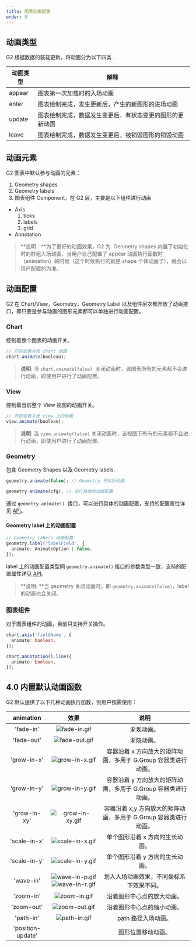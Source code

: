 ```yaml
---
title: 图表动画配置
order: 9
---
```


## 动画类型

G2 根据数据的装载更新，将动画分为以下四类：

| **动画类型** | **解释**                                                 |
| ------------ | -------------------------------------------------------- |
| appear       | 图表第一次加载时的入场动画                               |
| enter        | 图表绘制完成，发生更新后，产生的新图形的进场动画         |
| update       | 图表绘制完成，数据发生变更后，有状态变更的图形的更新动画 |
| leave        | 图表绘制完成，数据发生变更后，被销毁图形的销毁动画       |

## 动画元素

G2 图表中默认参与动画的元素：

1. Geometry shapes
1. Geometry labels
1. 图表组件 Component，在 G2 层，主要是以下组件进行动画

- Axis
  1. ticks
  1. labels
  1. grid
- Annotation

> **说明：**为了更好的动画效果，G2 为  Geometry shapes 内置了初始化时的群组入场动画，当用户自己配置了 appear 动画执行函数时（animation）的时候（这个时候执行的就是 shape 个体动画了），就会以用户配置的为准。

## 动画配置

G2 在 Chart/View，Geometry，Geometry Label 以及组件层次都开放了动画接口，即只要是参与动画的图形元素都可以单独进行动画配置。

### Chart

控制着整个图表的动画开关。

```typescript
// 开启或者关闭 chart 动画
chart.animate(boolean);
```

> **说明**: 当 `chart.animate(false)`  关闭动画时，该图表所有的元素都不会进行动画，即使用户进行了动画配置。

### View

控制着当前整个 View 视图的动画开关。

```typescript
// 开启或者关闭 view 上的动画
view.animate(boolean);
```

> **说明**: 当 `view.animate(false)` 关闭动画时，该视图下所有的元素都不会进行动画，即使用户进行了动画配置。

### Geometry

包含 Geometry Shapes 以及 Geometry labels.

```typescript
geometry.animate(false); // Geometry 不执行动画

geometry.animate(cfg); // 进行具体的动画配置
```

通过 `geometry.animate()`  接口，可以进行具体的动画配置，支持的配置属性详见 [API](../../../api/interfaces/animateoption)。

#### Geometry label 上的动画配置

```typescript
// Geometry labels 动画配置
geometry.label('labelField', {
  animate: AnimateOption | false,
});
```

label 上的动画配置类型同 `geometry.animate()` 接口的参数类型一致，支持的配置属性详见 [API](../../../api/interfaces/animateoption)。

> **说明: **当 geometry 关闭动画时，即 `geometry.animate(false)`，label 的动画也会关闭。

### 图表组件

对于图表组件的动画，目前只支持开关操作。

```typescript
chart.axis('fieldName', {
  animate: boolean,
});

chart.annotation().line({
  animate: boolean,
});
```

## 4.0 内置默认动画函数

G2 默认提供了以下几种动画执行函数，供用户按需使用：

|     animation     |                                                                                                      效果                                                                                                      |                               说明                               |
| :---------------: | :------------------------------------------------------------------------------------------------------------------------------------------------------------------------------------------------------------: | :--------------------------------------------------------------: |
|     'fade-in'     |                                                     ![fade-in.gif](https://gw.alipayobjects.com/mdn/rms_f5c722/afts/img/A*LTRRRL8JwfQAAAAAAAAAAABkARQnAQ)                                                      |                            渐现动画。                            |
|    'fade-out'     |                                                     ![fade-out.gif](https://gw.alipayobjects.com/mdn/rms_f5c722/afts/img/A*s4Y4S5JJ6WEAAAAAAAAAAABkARQnAQ)                                                     |                            渐隐动画。                            |
|    'grow-in-x'    |                                                    ![grow-in-x.gif](https://gw.alipayobjects.com/mdn/rms_f5c722/afts/img/A*vhRVSLxDqU8AAAAAAAAAAABkARQnAQ)                                                     |  容器沿着 x 方向放大的矩阵动画，多用于 G.Group 容器类进行动画。  |
|    'grow-in-y'    |                                                    ![grow-in-y.gif](https://gw.alipayobjects.com/mdn/rms_f5c722/afts/img/A*L6mkQa3aG64AAAAAAAAAAABkARQnAQ)                                                     |  容器沿着 y 方向放大的矩阵动画，多用于 G.Group 容器类进行动画。  |
|   'grow-in-xy'    |                                                    ![grow-in-xy.gif](https://gw.alipayobjects.com/mdn/rms_f5c722/afts/img/A*LfPrQouGwYIAAAAAAAAAAABkARQnAQ)                                                    | 容器沿着 x,y 方向放大的矩阵动画，多用于 G.Group 容器类进行动画。 |
|   'scale-in-x'    |                                                    ![scale-in-x.gif](https://gw.alipayobjects.com/mdn/rms_f5c722/afts/img/A*oiaGTLx-dNcAAAAAAAAAAABkARQnAQ)                                                    |                 单个图形沿着 x 方向的生长动画。                  |
|   'scale-in-y'    |                                                    ![scale-in-y.gif](https://gw.alipayobjects.com/mdn/rms_f5c722/afts/img/A*T6mLTY3o9OoAAAAAAAAAAABkARQnAQ)                                                    |                 单个图形沿着 y 方向的生长动画。                  |
|     'wave-in'     | ![wave-in-p.gif](https://gw.alipayobjects.com/mdn/rms_f5c722/afts/img/A*W5CdQIWw-M4AAAAAAAAAAABkARQnAQ)![wave-in-r.gif](https://gw.alipayobjects.com/mdn/rms_f5c722/afts/img/A*z9jjQY-lHcwAAAAAAAAAAABkARQnAQ) |             划入入场动画效果，不同坐标系下效果不同。             |
|     'zoom-in'     |                                                     ![zoom-in.gif](https://gw.alipayobjects.com/mdn/rms_f5c722/afts/img/A*wc4dQp4E6vkAAAAAAAAAAABkARQnAQ)                                                      |                    沿着图形中心点的放大动画。                    |
|    'zoom-out'     |                                                     ![zoom-out.gif](https://gw.alipayobjects.com/mdn/rms_f5c722/afts/img/A*PZ2gTrkV29YAAAAAAAAAAABkARQnAQ)                                                     |                    沿着图形中心点的缩小动画。                    |
|     'path-in'     |                                                     ![path-in.gif](https://gw.alipayobjects.com/mdn/rms_f5c722/afts/img/A*gxZ1RIIMtdIAAAAAAAAAAABkARQnAQ)                                                      |                       path 路径入场动画。                        |
| 'position-update' |                                                                                                                                                                                                                |                        图形位置移动动画。                        |
